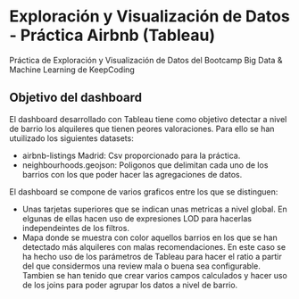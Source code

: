 # Exploración y Visualización de Datos - Práctica Airbnb (Tableau)
Práctica de Exploración y Visualización de Datos del Bootcamp Big Data &amp; Machine Learning de KeepCoding

## Objetivo del dashboard
El dashboard desarrollado con Tableau tiene como objetivo detectar a nivel de barrio los alquileres que tienen peores valoraciones. Para ello se han utuilizado los siguientes datasets:
- airbnb-listings Madrid: Csv proporcionado para la práctica.
- neighbourhoods.geojson: Poligonos que delimitan cada uno de los barrios con los que poder hacer las agregaciones de datos.

El dashboard se compone de varios graficos entre los que se distinguen:
- Unas tarjetas superiores que se indican unas metricas a nivel global. En elgunas de ellas hacen uso de expresiones LOD para hacerlas independeintes de los filtros.
- Mapa donde se muestra con color aquellos barrios en los que se han detectado más alquileres con malas recomendaciones. En este caso se ha hecho uso de los parámetros de Tableau para hacer el ratio a partir del que considermos una review mala o buena sea configurable.  
Tambien se han tenido que crear varios campos calculados y hacer uso de los joins para poder agrupar los datos a nivel de barrio.
